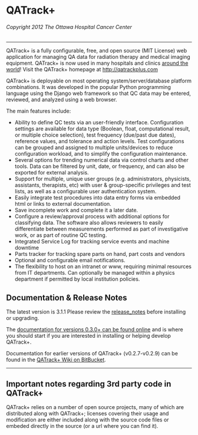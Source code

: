 # QATrack+
###### Copyright 2012 The Ottawa Hospital Cancer Center
---


QATrack+ is a fully configurable, free, and open source (MIT License) web
application for managing QA data for radiation therapy and medical imaging
equipment. QATrack+ is now used in many hospitals and clinics [around the
world](http://qatrackplus.com/#whos-using)! Visit the QATrack+ homepage at
http://qatrackplus.com

QATrack+ is deployable on most operating system/server/database platform
combinations. It was developed in the popular Python programming language using
the Django web framework so that QC data may be entered, reviewed, and analyzed
using a web browser.

The main features include:

* Ability to define QC tests via an user-friendly interface. Configuration
  settings are available for data type (Boolean, float, computational result,
  or multiple choice selection), test frequency (due/past due dates), reference
  values, and tolerance and action levels. Test configurations can be grouped
  and assigned to multiple units/devices to reduce configuration workload, and
  to simplify the configuration maintenance.
* Several options for trending numerical data via control charts and other
  tools. Data can be filtered by unit, date, or frequency, and can also be
  exported for external analysis.
* Support for multiple, unique user groups (e.g. administrators, physicists,
  assistants, therapists, etc) with user & group-specific privileges and test
  lists, as well as a configurable user authentication system.
* Easily integrate test procedures into data entry forms via embedded html
  or links to external documentation.
* Save incomplete work and complete it a later date.
* Configure a review/approval process with additional options for
  classifying data. The software also allows reviewers to easily differentiate
  between measurements performed as part of investigative work, or as part of
  routine QC testing.
* Integrated Service Log for tracking service events and machine downtime
* Parts tracker for tracking spare parts on hand, part costs and vendors
* Optional and configurable email notifications.
* The flexibility to host on an intranet or www, requiring minimal resources
  from IT departments. Can optionally be managed within a physics department if
  permitted by local institution policies.


## Documentation & Release Notes

The latest version is 3.1.1 Please review the
[release_notes](https://docs.qatrackplus.com/en/stable/release_notes.html)
before installing or upgrading.

The [documentation for versions 0.3.0+ can be found online](http://docs.qatrackplus.com)
and is where you should start if you are interested in installing or helping
develop QATrack+.

Documentation for earlier versions of QATrack+ (v0.2.7-v0.2.9) can be found in
the [QATrack+ Wiki on BitBucket](https://bitbucket.org/tohccmedphys/qatrackplus/wiki/Home).

---

## Important notes regarding 3rd party code in QATrack+

QATrack+ relies on a number of open source projects, many of which are
distributed along with QATrack+; licenses covering their usage and modification
are either included along with the source code files or embeded directly in the
source (or a url where you can find it).
